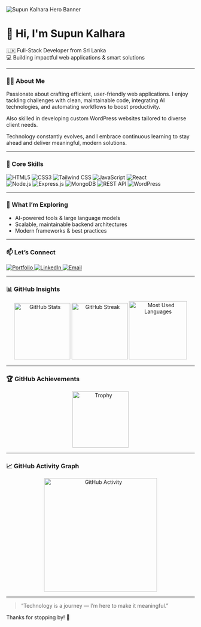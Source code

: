 <!-- Animated Banner with Dark/Light Mode Support -->
<picture>
  <source media="(prefers-color-scheme: dark)" srcset="https://raw.githubusercontent.com/SupunKalharaJayasinghe/SupunKalharaJayasinghe/output/github-dark-banner.gif" />
  <source media="(prefers-color-scheme: light)" srcset="https://raw.githubusercontent.com/SupunKalharaJayasinghe/SupunKalharaJayasinghe/output/github-light-banner.gif" />
  <img alt="Supun Kalhara Hero Banner" src="https://raw.githubusercontent.com/SupunKalharaJayasinghe/SupunKalharaJayasinghe/output/github-dark-banner.gif" />
</picture>

<br>

# 👋 Hi, I'm Supun Kalhara

🇱🇰 Full-Stack Developer from Sri Lanka  
💻 Building impactful web applications & smart solutions

---

### 👨‍💻 About Me

Passionate about crafting efficient, user-friendly web applications. I enjoy tackling challenges with clean, maintainable code, integrating AI technologies, and automating workflows to boost productivity.

Also skilled in developing custom WordPress websites tailored to diverse client needs.

Technology constantly evolves, and I embrace continuous learning to stay ahead and deliver meaningful, modern solutions.

---

### 🚀 Core Skills

<p align="left">
  <img alt="HTML5" src="https://img.shields.io/badge/HTML5-E34F26?style=for-the-badge&logo=html5&logoColor=white" />
  <img alt="CSS3" src="https://img.shields.io/badge/CSS3-1572B6?style=for-the-badge&logo=css3&logoColor=white" />
  <img alt="Tailwind CSS" src="https://img.shields.io/badge/Tailwind_CSS-06B6D4?style=for-the-badge&logo=tailwind-css&logoColor=white" />
  <img alt="JavaScript" src="https://img.shields.io/badge/JavaScript-F7DF1E?style=for-the-badge&logo=javascript&logoColor=black" />
  <img alt="React" src="https://img.shields.io/badge/React-61DAFB?style=for-the-badge&logo=react&logoColor=black" />
  <br />
  <img alt="Node.js" src="https://img.shields.io/badge/Node.js-339933?style=for-the-badge&logo=node.js&logoColor=white" />
  <img alt="Express.js" src="https://img.shields.io/badge/Express.js-000000?style=for-the-badge&logo=express&logoColor=white" />
  <img alt="MongoDB" src="https://img.shields.io/badge/MongoDB-47A248?style=for-the-badge&logo=mongodb&logoColor=white" />
  <img alt="REST API" src="https://img.shields.io/badge/REST_API-000000?style=for-the-badge&logo=postman&logoColor=white" />
  <img alt="WordPress" src="https://img.shields.io/badge/WordPress-21759B?style=for-the-badge&logo=wordpress&logoColor=white" />
</p>

---

### 🌱 What I’m Exploring

- AI-powered tools & large language models  
- Scalable, maintainable backend architectures  
- Modern frameworks & best practices  

---

### 📫 Let’s Connect

<p align="left">
  <a href="https://your-portfolio-link.com" target="_blank" rel="noopener noreferrer">
    <img alt="Portfolio" src="https://img.shields.io/badge/Portfolio-000000?style=for-the-badge&logo=about.me&logoColor=white" />
  </a>
  <a href="https://linkedin.com/in/your-profile" target="_blank" rel="noopener noreferrer">
    <img alt="LinkedIn" src="https://img.shields.io/badge/LinkedIn-0A66C2?style=for-the-badge&logo=linkedin&logoColor=white" />
  </a>
  <a href="mailto:supunwebdev@gmail.com" target="_blank" rel="noopener noreferrer">
    <img alt="Email" src="https://img.shields.io/badge/Email-D14836?style=for-the-badge&logo=gmail&logoColor=white" />
  </a>
</p>

---

### 📊 GitHub Insights

<div align="center">

  <img src="https://github-readme-stats.vercel.app/api?username=SupunKalharaJayasinghe&hide_title=false&hide_rank=false&show_icons=true&include_all_commits=true&count_private=true&disable_animations=false&theme=github_dark&locale=en&hide_border=false" height="150" alt="GitHub Stats" />
  
  <img src="https://streak-stats.demolab.com?user=SupunKalharaJayasinghe&locale=en&mode=daily&theme=github_dark&hide_border=false&border_radius=5" height="150" alt="GitHub Streak" />
  
  <img src="https://github-readme-stats.vercel.app/api/top-langs?username=SupunKalharaJayasinghe&layout=compact&langs_count=5&theme=github_dark&hide_border=false" height="155" alt="Most Used Languages" />

</div>

---

### 🏆 GitHub Achievements

<div align="center">

  <img src="https://github-profile-trophy.vercel.app/?username=SupunKalharaJayasinghe&theme=matrix&row=1&margin-w=8&margin-h=8&no-bg=true&no-frame=true" height="150" alt="Trophy" />

</div>

---

### 📈 GitHub Activity Graph

<div align="center">

  <img src="https://github-readme-activity-graph.vercel.app/graph?username=SupunKalharaJayasinghe&radius=16&theme=github-dark&area=true" height="302" alt="GitHub Activity" />

</div>

---

> “Technology is a journey — I’m here to make it meaningful.”

Thanks for stopping by! 🚀

